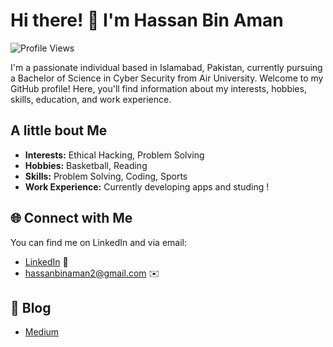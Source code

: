 # Hi there! 👋 I'm Hassan Bin Aman

![Profile Views](https://komarev.com/ghpvc/?username=hassanbinaman)

I'm a passionate individual based in Islamabad, Pakistan, currently pursuing a Bachelor of Science in Cyber Security from Air University. Welcome to my GitHub profile! Here, you'll find information about my interests, hobbies, skills, education, and work experience.

##  A little bout Me

- **Interests:** Ethical Hacking, Problem Solving
- **Hobbies:** Basketball, Reading
- **Skills:** Problem Solving, Coding, Sports
- **Work Experience:** Currently developing apps and studing !

## 🌐 Connect with Me

You can find me on LinkedIn and via email:

- [LinkedIn](example-link-here) 🔗
- hassanbinaman2@gmail.com :envelope:

## 📝 Blog

- [Medium](https://medium.com/@hassanbinaman)
##
